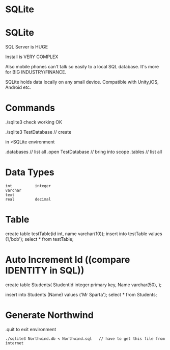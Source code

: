 # SQLite

# SQLite

SQL Server is HUGE

Install is VERY COMPLEX

Also mobile phones can't talk so easily to a local SQL database. It's more for BIG INDUSTRY/FINANCE.

SQLite holds data locally on any small device. Compatible with Unity,iOS, Android etc.

# Commands

./sqlite3 check working OK

./sqlite3 TestDatabase // create

in >SQLite environment

.databases // list all
.open TestDatabase // bring into scope
.tables // list all

# Data Types

    int          integer
    varchar
    text
    real         decimal

# Table

create table testTable(id int, name varchar(10));
insert into testTable values (1,'bob');
select * from testTable;

# Auto Increment Id ((compare IDENTITY in SQL))

create table Students(
StudentId integer primary key,
Name varchar(50),
);

insert into Students (Name) values ('Mr Sparta');
select * from Students;

# Generate Northwind

.quit to exit environment

    ./sqlite3 Northwind.db < Northwind.sql   // have to get this file from internet